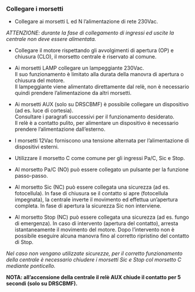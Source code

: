 ### Collegare i morsetti

- Collegare ai morsetti L ed N l’alimentazione di rete 230Vac\.

*ATTENZIONE: durante la fase di collegamento di ingressi ed uscite la centrale non deve essere alimentata\.*

- Collegare il motore rispettando gli avvolgimenti di apertura \(OP\) e chiusura \(CLO\), il morsetto centrale è riservato al comune\.

- Ai morsetti LAMP collegare un lampeggiante 230Vac\. <br>Il suo funzionamento è limitato alla durata della manovra di apertura o chiusura del motore\.<br>Il lampeggiante viene alimentato direttamente dal relè, non è necessario quindi prendere l’alimentazione da altri morsetti\.

- Ai morsetti AUX \(solo su DRSCBMF\) è possibile collegare un dispositivo \(ad es\. luce di cortesia\)\. <br>Consultare i paragrafi successivi per il funzionamento desiderato\.<br>Il relè è a contatto pulito, per alimentare un dispositivo è necessario prendere l’alimentazione dall’esterno\.

- I morsetti 12Vac forniscono una tensione alternata per l’alimentazione di dispositivi esterni\.

- Utilizzare il morsetto C come comune per gli ingressi Pa/C, Sic e Stop\.

- Al morsetto Pa/C \(NO\) può essere collegato un pulsante per la funzione passo\-passo\.

- Al morsetto Sic \(NC\) può essere collegata una sicurezza \(ad es\. fotocellula\)\. In fase di chiusura se il contatto si apre \(fotocellula impegnata\), la centrale inverte il movimento ed effettua un’apertura completa\. In fase di apertura la sicurezza Sic non interviene\.

- Al morsetto Stop \(NC\) può essere collegata una sicurezza \(ad es\. fungo di emergenza\)\. In caso di intervento \(apertura del contatto\), arresta istantaneamente il movimento del motore\. Dopo l’intervento non è possibile eseguire alcuna manovra fino al corretto ripristino del contatto di Stop\.

*Nel caso non vengano utilizzate sicurezze, per il corretto funzionamento della centrale è necessario chiudere i morsetti Sic e Stop col morsetto C mediante ponticello\.*

**NOTA: all’accensione della centrale il relè AUX chiude il contatto per 5 secondi \(solo su DRSCBMF\)\.**
